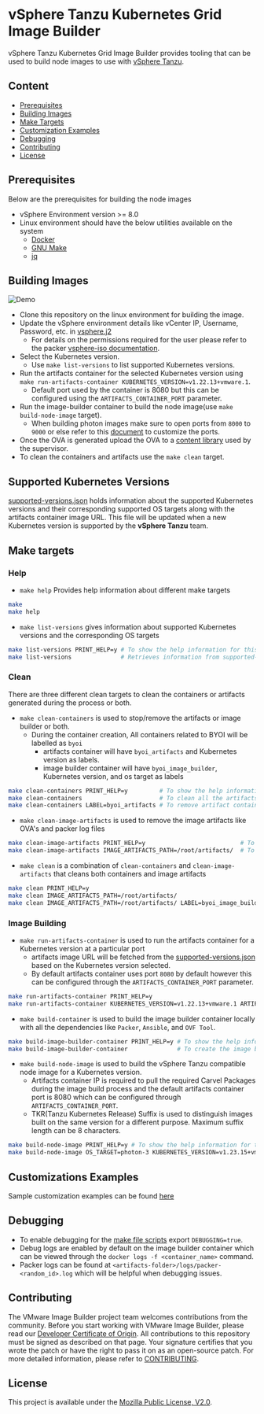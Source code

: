 # vSphere Tanzu Kubernetes Grid Image Builder

vSphere Tanzu Kubernetes Grid Image Builder provides tooling that can be used to build node images to use with [vSphere Tanzu](https://docs.vmware.com/en/VMware-vSphere/8.0/vsphere-with-tanzu-concepts-planning/GUID-70CAF0BB-1722-4526-9CE7-D5C92C15D7D0.html).

## Content

- [Prerequisites](#prerequisites)
- [Building Images](#building-images)
- [Make Targets](#make-targets)
- [Customization Examples](#customizations-examples)
- [Debugging](#debugging)
- [Contributing](#contributing)
- [License](#license)

## Prerequisites

Below are the prerequisites for building the node images

- vSphere Environment version >= 8.0
- Linux environment should have the below utilities available on the system
  - [Docker](https://www.docker.com/)
  - [GNU Make](https://www.gnu.org/software/make/)
  - [jq](https://stedolan.github.io/jq/)

## Building Images

![Demo](./docs/files/demo.gif)

- Clone this repository on the linux environment for building the image.
- Update the vSphere environment details like vCenter IP, Username, Password, etc. in [vsphere.j2](packer-variables/vsphere.j2)
  - For details on the permissions required for the user please refer to the packer [vsphere-iso documentation](https://developer.hashicorp.com/packer/plugins/builders/vsphere/vsphere-iso#required-vsphere-privileges).
- Select the Kubernetes version.
  - Use `make list-versions` to list supported Kubernetes versions.
- Run the artifacts container for the selected Kubernetes version using `make run-artifacts-container KUBERNETES_VERSION=v1.22.13+vmware.1`.
  - Default port used by the container is 8080 but this can be configured using the `ARTIFACTS_CONTAINER_PORT` parameter.
- Run the image-builder container to build the node image(use `make build-node-image` target).
  - When building photon images make sure to open ports from `8000` to `9000` or else refer to this [document](./docs/examples/configuring_packer_http_port.md) to customize the ports.
- Once the OVA is generated upload the OVA to a [content library](https://docs.vmware.com/en/VMware-vSphere/7.0/com.vmware.vsphere.vm_admin.doc/GUID-897EEEC2-B378-41A7-B92B-D1159B5F6095.html) used by the supervisor.
- To clean the containers and artifacts use the `make clean` target.

## Supported Kubernetes Versions

[supported-versions.json](supported-versions.json) holds information about the supported Kubernetes versions and their corresponding supported OS targets along with the artifacts container image URL. This file will be updated when a new Kubernetes version is supported by the **vSphere Tanzu** team.

## Make targets

### Help

- `make help` Provides help information about different make targets

```bash
make
make help
```

- `make list-versions` gives information about supported Kubernetes versions and the corresponding OS targets

```bash
make list-versions PRINT_HELP=y # To show the help information for this target.
make list-versions              # Retrieves information from supported-versions.json file.
```

### Clean

There are three different clean targets to clean the containers or artifacts generated during the process or both.

- `make clean-containers` is used to stop/remove the artifacts or image builder or both.
  - During the container creation, All containers related to BYOI will be labelled as `byoi`
    - artifacts container will have `byoi_artifacts` and Kubernetes version as labels.
    - image builder container will have `byoi_image_builder`, Kubernetes version, and os target as labels

```bash
make clean-containers PRINT_HELP=y         # To show the help information for this target
make clean-containers                      # To clean all the artifacts and image-builder containers
make clean-containers LABEL=byoi_artifacts # To remove artifact containers
```

- `make clean-image-artifacts` is used to remove the image artifacts like OVA's and packer log files

```bash
make clean-image-artifacts PRINT_HELP=y                           # To show help information for this target
make clean-image-artifacts IMAGE_ARTIFACTS_PATH=/root/artifacts/  # To clean the image artifacts in a folder
```

- `make clean` is a combination of `clean-containers` and `clean-image-artifacts` that cleans both containers and image artifacts

```bash
make clean PRINT_HELP=y                                                   # To show the help information for this target
make clean IMAGE_ARTIFACTS_PATH=/root/artifacts/                          # To clean image artifacts and containers
make clean IMAGE_ARTIFACTS_PATH=/root/artifacts/ LABEL=byoi_image_builder # To clean image artifacts and image builder containers
```

### Image Building

- `make run-artifacts-container` is used to run the artifacts container for a Kubernetes version at a particular port
  - artifacts image URL will be fetched from the [supported-versions.json](supported-versions.json) based on the Kubernetes version selected.
  - By default artifacts container uses port `8080` by default however this can be configured through the `ARTIFACTS_CONTAINER_PORT` parameter.

```bash
make run-artifacts-container PRINT_HELP=y                                                       # To show the help information for this target
make run-artifacts-container KUBERNETES_VERSION=v1.22.13+vmware.1 ARTIFACTS_CONTAINER_PORT=9090 # To run 1.22.13 Kubernetes artifacts container on port 9090
```

- `make build-container` is used to build the image builder container locally with all the dependencies like `Packer`, `Ansible`, and `OVF Tool`.

```bash
make build-image-builder-container PRINT_HELP=y # To show the help information for this target.
make build-image-builder-container              # To create the image builder container.
```

- `make build-node-image` is used to build the vSphere Tanzu compatible node image for a Kubernetes version.
  - Artifacts container IP is required to pull the required Carvel Packages during the image build process and the default artifacts container port is 8080 which can be configured through `ARTIFACTS_CONTAINER_PORT`.
  - TKR(Tanzu Kubernetes Release) Suffix is used to distinguish images built on the same version for a different purpose. Maximum suffix length can be 8 characters.

```bash
make build-node-image PRINT_HELP=y # To show the help information for this target.
make build-node-image OS_TARGET=photon-3 KUBERNETES_VERSION=v1.23.15+vmware.1 TKR_SUFFIX=byoi ARTIFACTS_CONTAINER_IP=1.2.3.4 IMAGE_ARTIFACTS_PATH=/Users/image ARTIFACTS_CONTAINER_PORT=9090 # Create photon-3 1.23.15 Kubernetes node image
```

## Customizations Examples

Sample customization examples can be found [here](docs/examples/README.md)

## Debugging

- To enable debugging for the [make file scripts](hack/make-helpers/) export `DEBUGGING=true`.
- Debug logs are enabled by default on the image builder container which can be viewed through the `docker logs -f <container_name>` command.
- Packer logs can be found at `<artifacts-folder>/logs/packer-<random_id>.log` which will be helpful when debugging issues.

## Contributing

The VMware Image Builder project team welcomes contributions from the community. Before you start working with VMware Image Builder, please read our [Developer Certificate of Origin][dco]. All contributions to this repository must be signed as described on that page. Your signature certifies that you wrote the patch or have the right to pass it on as an open-source patch. For more detailed information, please refer to [CONTRIBUTING][contributing].

## License

This project is available under the [Mozilla Public License, V2.0][project-license].

[//]: Links

[contributing]: CONTRIBUTING.md
[dco]: https://cla.vmware.com/dco
[project-license]: LICENSE.txt
